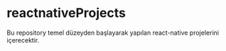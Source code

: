 # reactnativeProjects
Bu repository temel düzeyden başlayarak yapılan react-native projelerini içerecektir.
